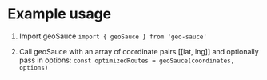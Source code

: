 # Example usage
1. Import geoSauce
```import { geoSauce } from 'geo-sauce'```

2. Call geoSauce with an array of coordinate pairs [[lat, lng]] and optionally pass in options:
```const optimizedRoutes = geoSauce(coordinates, options)```